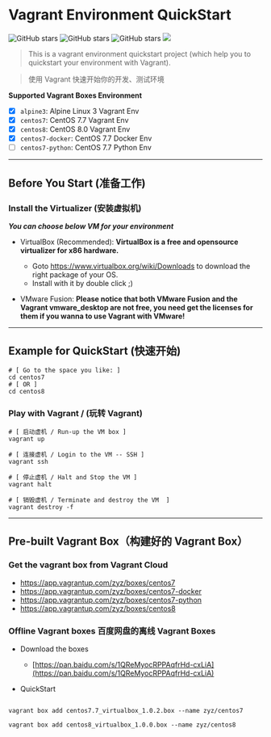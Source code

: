# Vagrant Environment QuickStart

![GitHub stars](https://img.shields.io/github/stars/zhouyuanzhen/vagrant-quickstart.svg?style=flat&label=Star) ![GitHub stars](https://img.shields.io/github/forks/zhouyuanzhen/vagrant-quickstart.svg?style=flat&label=Fork) ![GitHub stars](https://img.shields.io/github/watchers/zhouyuanzhen/vagrant-quickstart.svg?style=flat&label=Watch) [![](https://img.shields.io/badge/contributions-welcome-brightgreen.svg?style=flat)](https://github.com/zhouyuanzhen/vagrant-quickstart/pulls)

> This is a vagrant environment quickstart project (which help you to quickstart your environment with Vagrant).

> 使用 Vagrant 快速开始你的开发、测试环境

**Supported Vagrant Boxes Environment**

- [x] `alpine3`: Alpine Linux 3 Vagrant Env
- [x] `centos7`: CentOS 7.7 Vagrant Env
- [x] `centos8`: CentOS 8.0 Vagrant Env
- [x] `centos7-docker`: CentOS 7.7 Docker Env
- [ ] `centos7-python`: CentOS 7.7 Python Env

----

## Before You Start (准备工作)

### Install the Virtualizer (安装虚拟机)

***You can choose below VM for your environment***

- VirtualBox (Recommended): **VirtualBox is a free and opensource virtualizer for x86 hardware.**
  - Goto https://www.virtualbox.org/wiki/Downloads to download the right package of your OS.
  - Install with it by double click ;)

- VMware Fusion: **Please notice that both VMware Fusion and the Vagrant vmware_desktop are not free, you need get the licenses for them if you wanna to use Vagrant with VMware!**

----

## Example for QuickStart (快速开始)

```shell
# [ Go to the space you like: ]
cd centos7
# [ OR ]
cd centos8
```

### Play with Vagrant / (玩转 Vagrant)

```shell
# [ 启动虚机 / Run-up the VM box ]
vagrant up

# [ 连接虚机 / Login to the VM -- SSH ]
vagrant ssh

# [ 停止虚机 / Halt and Stop the VM ]
vagrant halt

# [ 销毁虚机 / Terminate and destroy the VM  ]
vagrant destroy -f
```

--------

## Pre-built Vagrant Box（构建好的 Vagrant Box）

### Get the vagrant box from Vagrant Cloud

- https://app.vagrantup.com/zyz/boxes/centos7
- https://app.vagrantup.com/zyz/boxes/centos7-docker
- https://app.vagrantup.com/zyz/boxes/centos7-python
- https://app.vagrantup.com/zyz/boxes/centos8

### Offline Vagrant boxes 百度网盘的离线 Vagrant Boxes

- Download the boxes
  - [https://pan.baidu.com/s/1QReMyocRPPAqfrHd-cxLiA](https://pan.baidu.com/s/1QReMyocRPPAqfrHd-cxLiA)

- QuickStart

```shell

vagrant box add centos7.7_virtualbox_1.0.2.box --name zyz/centos7

vagrant box add centos8_virtualbox_1.0.0.box --name zyz/centos8
```
